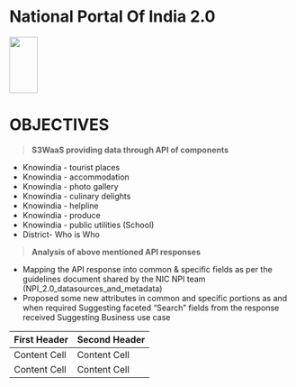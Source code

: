 # National Portal Of India 2.0
<img src="https://github.com/komalgithub140493/National.gov.in/assets/126062969/3a36dde3-3010-4694-977e-53bfdebc25cb" width="50" height="100">

# OBJECTIVES 

> **S3WaaS providing data through API of components** 

+ Knowindia - tourist places
+ Knowindia - accommodation
+ Knowindia - photo gallery
+ Knowindia - culinary delights
+ Knowindia - helpline
+ Knowindia - produce
+ Knowindia - public utilities (School)
+ District- Who is Who

> **Analysis of  above mentioned API responses**
 
- Mapping the API response into common & specific fields as per the guidelines document shared by the NIC NPI team (NPI_2.0_datasources_and_metadata)
- Proposed some new attributes in common and specific portions as and when required
Suggesting faceted “Search” fields from the response received
Suggesting Business use case 





| First Header  | Second Header |
| ------------- | ------------- |
| Content Cell  | Content Cell  |
| Content Cell  | Content Cell  |


